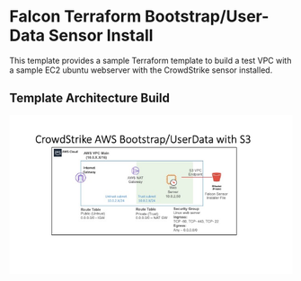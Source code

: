 # Falcon Terraform Bootstrap/User-Data Sensor Install
This template provides a sample Terraform template to build a test VPC with a sample EC2 ubuntu webserver with the CrowdStrike sensor installed.

## Template Architecture Build

![Falcon Sample BootStrap)](Images/Falcon-Bootstrap-S3.jpg)

